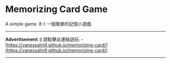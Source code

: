 # Memorizing Card Game
A simple game. 8-)
一個簡單的記憶小遊戲

---
__Advertisement :)__
請點擊此連結遊玩:
-[https://vanessalin9.github.io/memorizing-card/](https://vanessalin9.github.io/memorizing-card/)

---